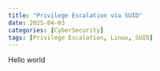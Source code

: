```yaml
---
title: "Privilege Escalation via SUID"
date: 2025-04-03
categories: [CyberSecurity]
tags: [Privilege Escalation, Linux, SUID]
---
```


Hello world